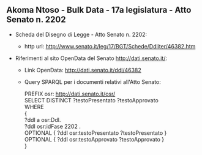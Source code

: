 ## Akoma Ntoso - Bulk Data - 17a legislatura - Atto Senato n. 2202 ##

* Scheda del Disegno di Legge - Atto Senato n. 2202:
	* http url: http://www.senato.it/leg/17/BGT/Schede/Ddliter/46382.htm

* Riferimenti al sito OpenData del Senato http://dati.senato.it/:
	* Link OpenData: http://dati.senato.it/ddl/46382
	* Query SPARQL per i documenti relativi all'Atto Senato:

        PREFIX osr: <http://dati.senato.it/osr/>  
		SELECT DISTINCT ?testoPresentato ?testoApprovato  
		WHERE  
		{  
		    ?ddl a osr:Ddl.  
		    ?ddl osr:idFase 2202 .  
		    OPTIONAL { ?ddl osr:testoPresentato ?testoPresentato }  
		    OPTIONAL { ?ddl osr:testoApprovato ?testoApprovato }  
		}
		